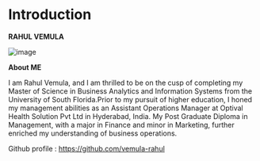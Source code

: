# Introduction

**RAHUL VEMULA**

![image](https://github.com/vemula-rahul/Introduction/assets/107652878/887bd902-5cc8-4261-a292-f027534eeddc)



**About ME**

I am Rahul Vemula, and I am thrilled to be on the cusp of completing my Master of Science in Business Analytics and Information Systems from the University of South Florida.Prior to my pursuit of higher education, I honed my management abilities as an Assistant Operations Manager at Optival Health Solution Pvt Ltd in Hyderabad, India. My Post Graduate Diploma in Management, with a major in Finance and minor in Marketing, further enriched my understanding of business operations.
                              
Github profile : https://github.com/vemula-rahul
